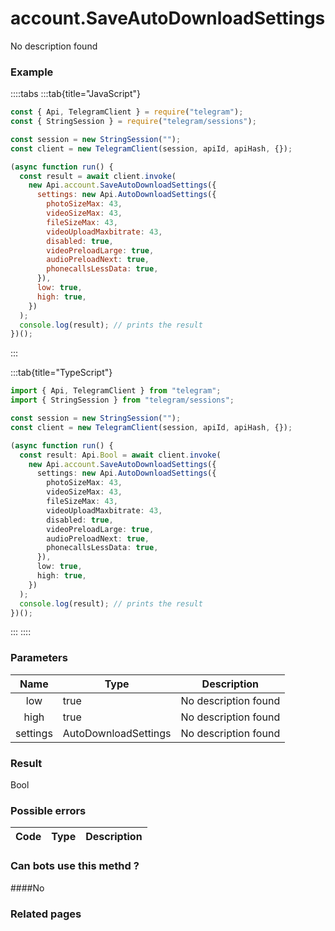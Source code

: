 # account.SaveAutoDownloadSettings

No description found

### [](#example)Example

::::tabs
:::tab{title="JavaScript"}

```js
const { Api, TelegramClient } = require("telegram");
const { StringSession } = require("telegram/sessions");

const session = new StringSession("");
const client = new TelegramClient(session, apiId, apiHash, {});

(async function run() {
  const result = await client.invoke(
    new Api.account.SaveAutoDownloadSettings({
      settings: new Api.AutoDownloadSettings({
        photoSizeMax: 43,
        videoSizeMax: 43,
        fileSizeMax: 43,
        videoUploadMaxbitrate: 43,
        disabled: true,
        videoPreloadLarge: true,
        audioPreloadNext: true,
        phonecallsLessData: true,
      }),
      low: true,
      high: true,
    })
  );
  console.log(result); // prints the result
})();
```

:::

:::tab{title="TypeScript"}

```ts
import { Api, TelegramClient } from "telegram";
import { StringSession } from "telegram/sessions";

const session = new StringSession("");
const client = new TelegramClient(session, apiId, apiHash, {});

(async function run() {
  const result: Api.Bool = await client.invoke(
    new Api.account.SaveAutoDownloadSettings({
      settings: new Api.AutoDownloadSettings({
        photoSizeMax: 43,
        videoSizeMax: 43,
        fileSizeMax: 43,
        videoUploadMaxbitrate: 43,
        disabled: true,
        videoPreloadLarge: true,
        audioPreloadNext: true,
        phonecallsLessData: true,
      }),
      low: true,
      high: true,
    })
  );
  console.log(result); // prints the result
})();
```

:::
::::

### [](#parameters)Parameters

|   Name   | Type                 | Description          |
| :------: | -------------------- | -------------------- |
|   low    | true                 | No description found |
|   high   | true                 | No description found |
| settings | AutoDownloadSettings | No description found |

### [](#result)Result

Bool

### [](#possible-errors)Possible errors

| Code | Type | Description |
| :--: | ---- | ----------- |

### [](#can-bots-use-this-method)Can bots use this methd ?

####No

### [](#related-pages)Related pages
